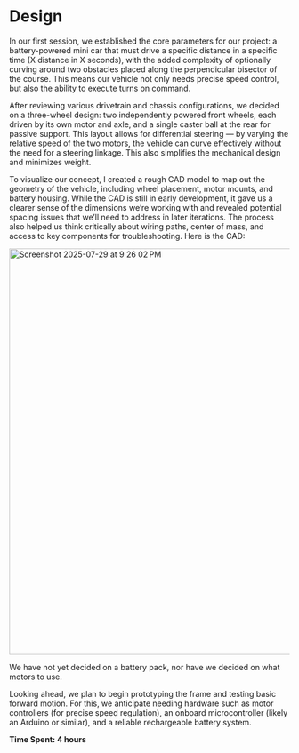 # Design
In our first session, we established the core parameters for our project: a battery-powered mini car that must drive a specific distance in a specific time (X distance in X seconds), with the added complexity of optionally curving around two obstacles placed along the perpendicular bisector of the course. This means our vehicle not only needs precise speed control, but also the ability to execute turns on command.

After reviewing various drivetrain and chassis configurations, we decided on a three-wheel design: two independently powered front wheels, each driven by its own motor and axle, and a single caster ball at the rear for passive support. This layout allows for differential steering — by varying the relative speed of the two motors, the vehicle can curve effectively without the need for a steering linkage. This also simplifies the mechanical design and minimizes weight.

To visualize our concept, I created a rough CAD model to map out the geometry of the vehicle, including wheel placement, motor mounts, and battery housing. While the CAD is still in early development, it gave us a clearer sense of the dimensions we’re working with and revealed potential spacing issues that we’ll need to address in later iterations. The process also helped us think critically about wiring paths, center of mass, and access to key components for troubleshooting. Here is the CAD:

<img width="850" height="731" alt="Screenshot 2025-07-29 at 9 26 02 PM" src="https://github.com/user-attachments/assets/2d430950-045e-43cb-a96a-6cf51382bb12" />

We have not yet decided on a battery pack, nor have we decided on what motors to use.

Looking ahead, we plan to begin prototyping the frame and testing basic forward motion. For this, we anticipate needing hardware such as motor controllers (for precise speed regulation), an onboard microcontroller (likely an Arduino or similar), and a reliable rechargeable battery system. 

**Time Spent: 4 hours**
